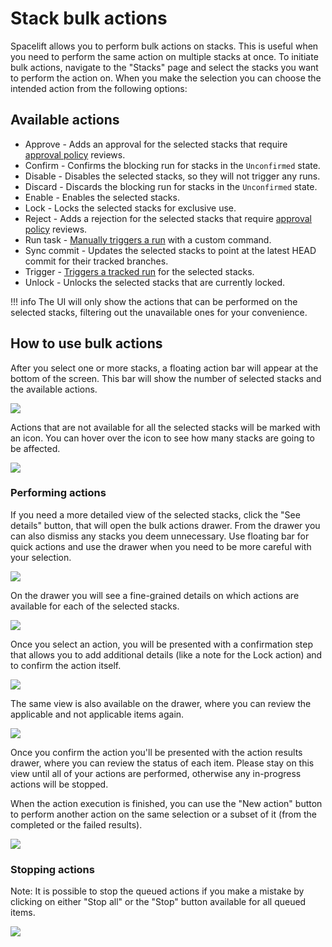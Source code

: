 # Stack bulk actions

Spacelift allows you to perform bulk actions on stacks. This is useful when you need to perform the same action on multiple stacks at once. To initiate bulk actions, navigate to the "Stacks" page and select the stacks you want to perform the action on. When you make the selection you can choose the intended action from the following options:

## Available actions

- Approve - Adds an approval for the selected stacks that require [approval policy](../policy/approval-policy.md) reviews.
- Confirm - Confirms the blocking run for stacks in the `Unconfirmed` state.
- Disable - Disables the selected stacks, so they will not trigger any runs.
- Discard - Discards the blocking run for stacks in the `Unconfirmed` state.
- Enable - Enables the selected stacks.
- Lock - Locks the selected stacks for exclusive use.
- Reject - Adds a rejection for the selected stacks that require [approval policy](../policy/approval-policy.md) reviews.
- Run task - [Manually triggers a run](../run/task.md) with a custom command.
- Sync commit - Updates the selected stacks to point at the latest HEAD commit for their tracked branches.
- Trigger - [Triggers a tracked run](../run/tracked.md#triggering-manually) for the selected stacks.
- Unlock - Unlocks the selected stacks that are currently locked.

!!! info
    The UI will only show the actions that can be performed on the selected stacks, filtering out the unavailable ones for your convenience.

## How to use bulk actions

After you select one or more stacks, a floating action bar will appear at the bottom of the screen. This bar will show the number of selected stacks and the available actions.

![](../../assets/screenshots/stack/bulk-actions/stack-bulk-actions_floating-bar.png)

Actions that are not available for all the selected stacks will be marked with an icon. You can hover over the icon to see how many stacks are going to be affected.

![](../../assets/screenshots/stack/bulk-actions/stack-bulk-actions_partial-action-floating-bar.png)

### Performing actions

If you need a more detailed view of the selected stacks, click the "See details" button, that will open the bulk actions drawer. From the drawer you can also dismiss any stacks you deem unnecessary. Use floating bar for quick actions and use the drawer when you need to be more careful with your selection.

![](../../assets/screenshots/stack/bulk-actions/stack-bulk-actions_drawer.png)

On the drawer you will see a fine-grained details on which actions are available for each of the selected stacks.

![](../../assets/screenshots/stack/bulk-actions/stack-bulk-actions_partial-action-drawer.png)

Once you select an action, you will be presented with a confirmation step that allows you to add additional details (like a note for the Lock action) and to confirm the action itself.

![](../../assets/screenshots/stack/bulk-actions/stack-bulk-actions_confirm-action-floating-bar.png)

The same view is also available on the drawer, where you can review the applicable and not applicable items again.

![](../../assets/screenshots/stack/bulk-actions/stack-bulk-actions_confirm-action-drawer.png)

Once you confirm the action you'll be presented with the action results drawer, where you can review the status of each item. Please stay on this view until all of your actions are performed, otherwise any in-progress actions will be stopped.

When the action execution is finished, you can use the "New action" button to perform another action on the same selection or a subset of it (from the completed or the failed results).

![](../../assets/screenshots/stack/bulk-actions/stack-bulk-actions_result-drawer.png)

### Stopping actions

Note: It is possible to stop the queued actions if you make a mistake by clicking on either "Stop all" or the "Stop" button available for all queued items.

![](../../assets/screenshots/stack/bulk-actions/stack-bulk-actions_pending-actions.png)
